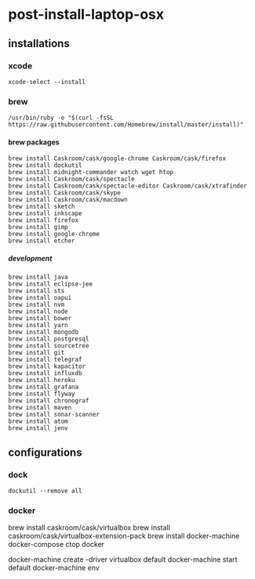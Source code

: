 # post-install-laptop-osx

##  installations

### xcode

```
xcode-select --install
```

### brew

```
/usr/bin/ruby -e "$(curl -fsSL https://raw.githubusercontent.com/Homebrew/install/master/install)"
```

#### brew packages

```
brew install Caskroom/cask/google-chrome Caskroom/cask/firefox
brew install dockutil
brew install midnight-commander watch wget htop
brew install Caskroom/cask/spectacle 
brew install Caskroom/cask/spectacle-editor Caskroom/cask/xtrafinder
brew install Caskroom/cask/skype
brew install Caskroom/cask/macdown 
brew install sketch
brew install inkscape
brew install firefox
brew install gimp
brew install google-chrome
brew install etcher
```

##### development

```
brew install java 
brew install eclipse-jee
brew install sts
brew install oapui
brew install nvm
brew install node
brew install bower
brew install yarn
brew install mongodb
brew install postgresql
brew install sourcetree 
brew install git
brew install telegraf
brew install kapacitor
brew install influxdb
brew install heroku
brew install grafana
brew install flyway
brew install chronograf
brew install maven
brew install sonar-scanner
brew install atom
brew install jenv

```


## configurations

### dock

```
dockutil --remove all
```

### docker

brew install caskroom/cask/virtualbox
brew install caskroom/cask/virtualbox-extension-pack
brew install docker-machine docker-compose ctop docker

docker-machine create -driver virtualbox default
docker-machine start default
docker-machine env






